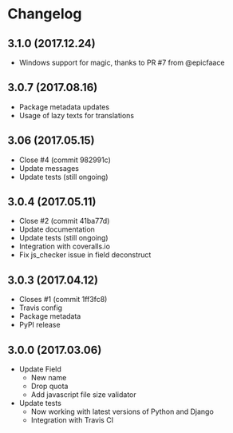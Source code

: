 # Changelog

## 3.1.0 (2017.12.24)
* Windows support for magic, thanks to PR #7 from @epicfaace

## 3.0.7 (2017.08.16)
* Package metadata updates
* Usage of lazy texts for translations

## 3.06 (2017.05.15)
* Close #4 (commit 982991c)
* Update messages
* Update tests (still ongoing)

## 3.0.4 (2017.05.11)
* Close #2 (commit 41ba77d)
* Update documentation
* Update tests (still ongoing)
* Integration with coveralls.io
* Fix js_checker issue in field deconstruct

## 3.0.3 (2017.04.12)
* Closes #1 (commit 1ff3fc8)
* Travis config
* Package metadata
* PyPI release

## 3.0.0 (2017.03.06)
* Update Field
  * New name
  * Drop quota
  * Add javascript file size validator
* Update tests
  * Now working with latest versions of Python and Django
  * Integration with Travis CI
